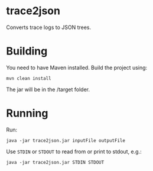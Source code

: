 # trace2json

Converts trace logs to JSON trees.

# Building
 
You need to have Maven installed. Build the project using:

```
mvn clean install
```

The jar will be in the /target folder.

# Running

Run:

```
java -jar trace2json.jar inputFile outputFile
```

Use `STDIN` or `STDOUT` to read from or print to stdout, e.g.:

```
java -jar trace2json.jar STDIN STDOUT
```
